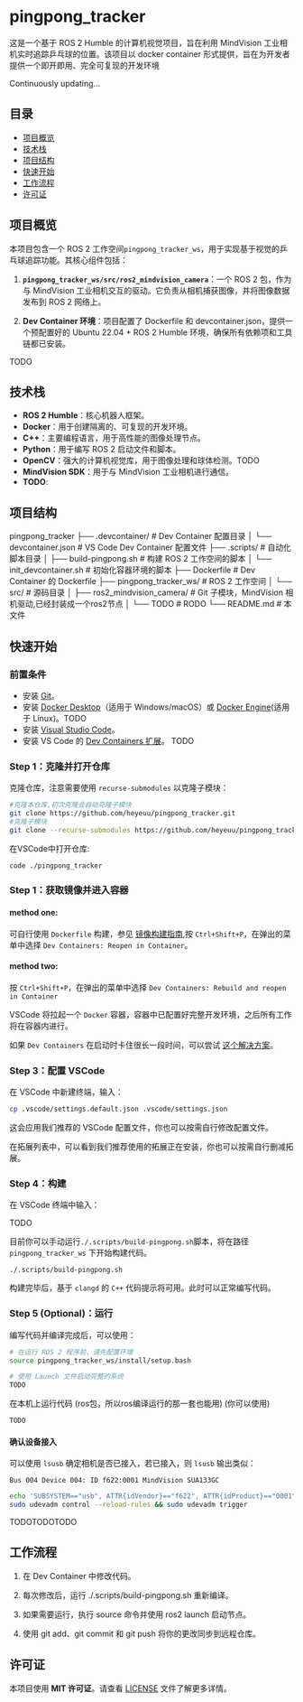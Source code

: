 # pingpong_tracker
这是一个基于 ROS 2 Humble 的计算机视觉项目，旨在利用 MindVision 工业相机实时追踪乒乓球的位置。该项目以 docker container 形式提供，旨在为开发者提供一个即开即用、完全可复现的开发环境

Continuously updating...

## 目录
- [项目概览](#项目概览)
- [技术栈](#技术栈)
- [项目结构](#项目结构)
- [快速开始](#快速开始)
- [工作流程](#工作流程)
- [许可证](#许可证)

## 项目概览
本项目包含一个 ROS 2 工作空间`pingpong_tracker_ws`，用于实现基于视觉的乒乓球追踪功能。其核心组件包括：
1.  **`pingpong_tracker_ws/src/ros2_mindvision_camera`**：一个 ROS 2 包，作为与 MindVision 工业相机交互的驱动。它负责从相机捕获图像，并将图像数据发布到 ROS 2 网络上。

2.  **Dev Container 环境**：项目配置了 Dockerfile 和 devcontainer.json，提供一个预配置好的 Ubuntu 22.04 + ROS 2 Humble 环境，确保所有依赖项和工具链都已安装。

TODO

## 技术栈

-   **ROS 2 Humble**：核心机器人框架。
-   **Docker**：用于创建隔离的、可复现的开发环境。
-   **C++**：主要编程语言，用于高性能的图像处理节点。
-   **Python**：用于编写 ROS 2 启动文件和脚本。
-   **OpenCV**：强大的计算机视觉库，用于图像处理和球体检测。TODO
-   **MindVision SDK**：用于与 MindVision 工业相机进行通信。
-   **TODO**:


## 项目结构
pingpong_tracker
├── .devcontainer/                  # Dev Container 配置目录
│   └── devcontainer.json           # VS Code Dev Container 配置文件
├── .scripts/                       # 自动化脚本目录
│   ├── build-pingpong.sh           # 构建 ROS 2 工作空间的脚本
│   └── init_devcontainer.sh        # 初始化容器环境的脚本
├── Dockerfile                      # Dev Container 的 Dockerfile
├── pingpong_tracker_ws/            # ROS 2 工作空间
│   └── src/                        # 源码目录
│       ├── ros2_mindvision_camera/ # Git 子模块，MindVision 相机驱动,已经封装成一个ros2节点
│       └── TODO  # RODO
└── README.md                       # 本文件

## 快速开始

### 前置条件
-   安装 [Git](https://git-scm.com/)。
-   安装 [Docker Desktop](https://www.docker.com/products/docker-desktop/)（适用于 Windows/macOS）或 [Docker Engine](https://docs.docker.com/engine/install/)(适用于 Linux)。TODO
-   安装 [Visual Studio Code](https://code.visualstudio.com/)。
-   安装 VS Code 的 [Dev Containers 扩展](https://marketplace.visualstudio.com/items?itemName=ms-vscode-remote.remote-containers)。
TODO

### Step 1：克隆并打开仓库
克隆仓库，注意需要使用 `recurse-submodules` 以克隆子模块：

```bash
#克隆本仓库,初次克隆会自动克隆子模块
git clone https://github.com/heyeuu/pingpong_tracker.git
#克隆子模块
git clone --recurse-submodules https://github.com/heyeuu/pingpong_tracker.git
```
在VSCode中打开仓库:
```bash
code ./pingpong_tracker
```
### Step 1：获取镜像并进入容器
#### method one:
可自行使用 `Dockerfile` 构建，参见 [镜像构建指南](docs/zh-cn/build_docker_image.md),按 `Ctrl+Shift+P`，在弹出的菜单中选择 `Dev Containers: Reopen in Container`。

#### method two:
按 `Ctrl+Shift+P`，在弹出的菜单中选择 `Dev Containers: Rebuild and reopen in Container`

VSCode 将拉起一个 `Docker` 容器，容器中已配置好完整开发环境，之后所有工作将在容器内进行。

如果 `Dev Containers` 在启动时卡住很长一段时间，可以尝试 [这个解决方案](docs/zh-cn/fix_devcontainer_stuck.md)。

### Step 3：配置 VSCode

在 VSCode 中新建终端，输入：

```bash
cp .vscode/settings.default.json .vscode/settings.json
```

这会应用我们推荐的 VSCode 配置文件，你也可以按需自行修改配置文件。

在拓展列表中，可以看到我们推荐使用的拓展正在安装，你也可以按需自行删减拓展。

### Step 4：构建

在 VSCode 终端中输入：

TODO

目前你可以手动运行`./.scripts/build-pingpong.sh`脚本，将在路径 `pingpong_tracker_ws` 下开始构建代码。
```
./.scripts/build-pingpong.sh
```
构建完毕后，基于 `clangd` 的 `C++` 代码提示将可用。此时可以正常编写代码。

### Step 5 (Optional)：运行

编写代码并编译完成后，可以使用：

```bash
# 在运行 ROS 2 程序前，请先配置环境
source pingpong_tracker_ws/install/setup.bash

# 使用 Launch 文件启动完整的系统
TODO
```
在本机上运行代码
(ros包，所以ros编译运行的那一套也能用)
(你可以使用)
```
TODO
```
#### 确认设备接入

可以使用 `lsusb`  确定相机是否已接入，若已接入，则 `lsusb` 输出类似：

```
Bus 004 Device 004: ID f622:0001 MindVision SUA133GC
```

```bash
echo 'SUBSYSTEM=="usb", ATTR{idVendor}=="f622", ATTR{idProduct}=="0001", MODE="0666", GROUP="plugdev"' | sudo tee /etc/udev/rules.d/95-mindvision.rules && 
sudo udevadm control --reload-rules && sudo udevadm trigger
```
TODOTODOTODO

## 工作流程

1.    在 Dev Container 中修改代码。

2.   每次修改后，运行 ./.scripts/build-pingpong.sh 重新编译。

3.    如果需要运行，执行 source 命令并使用 ros2 launch 启动节点。

4.  使用 git add、git commit 和 git push 将你的更改同步到远程仓库。

## 许可证
本项目使用 **MIT 许可证**。请查看 [LICENSE](LICENSE) 文件了解更多详情。